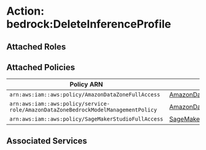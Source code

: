 # Action: bedrock:DeleteInferenceProfile

## Attached Roles

## Attached Policies

| Policy ARN | Policy Name |
|------------|-------------|
| `arn:aws:iam::aws:policy/AmazonDataZoneFullAccess` | [AmazonDataZoneFullAccess](../policies.md#amazondatazonefullaccess) |
| `arn:aws:iam::aws:policy/service-role/AmazonDataZoneBedrockModelManagementPolicy` | [AmazonDataZoneBedrockModelManagementPolicy](../policies.md#amazondatazonebedrockmodelmanagementpolicy) |
| `arn:aws:iam::aws:policy/SageMakerStudioFullAccess` | [SageMakerStudioFullAccess](../policies.md#sagemakerstudiofullaccess) |

## Associated Services

